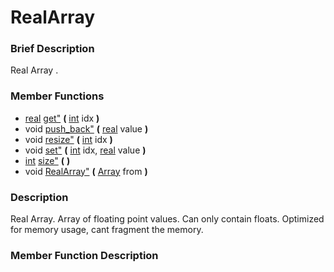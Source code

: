 #  RealArray  
###  Brief Description  
Real Array .
###  Member Functions 
  * [real](class_real) [get"](#get) **(** [int](class_int) idx  **)**
  * void [push_back"](#push_back) **(** [real](class_real) value  **)**
  * void [resize"](#resize) **(** [int](class_int) idx  **)**
  * void [set"](#set) **(** [int](class_int) idx, [real](class_real) value  **)**
  * [int](class_int) [size"](#size) **(** **)**
  * void [RealArray"](#RealArray) **(** [Array](class_array) from  **)**
###  Description  
Real Array. Array of floating point values. Can only contain floats. Optimized for memory usage, cant fragment the memory.
###  Member Function Description  
